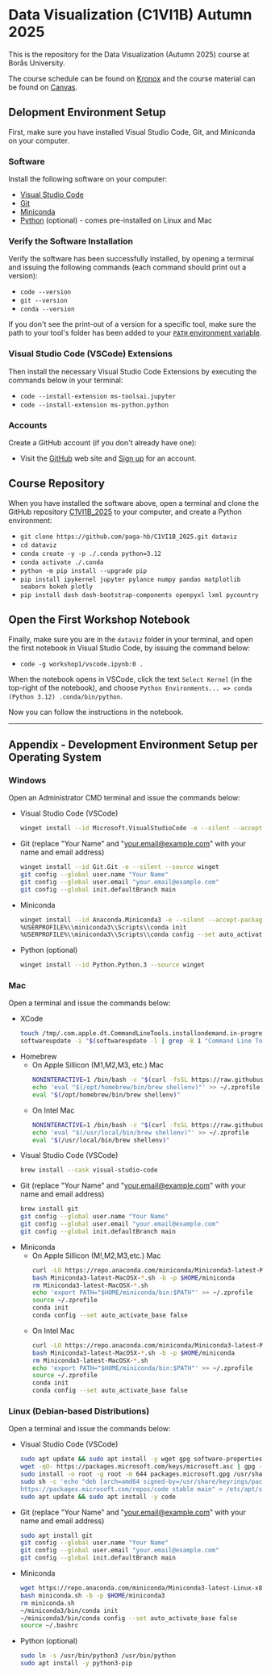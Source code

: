 # Data Visualization (C1VI1B) Autumn 2025

This is the repository for the Data Visualization (Autumn 2025) course at Borås University.

The course schedule can be found on [Kronox](https://schema.hb.se/setup/jsp/Schema.jsp?startDatum=2025-09-01&intervallTyp=a&intervallAntal=1&sprak=SV&sokMedAND=true&forklaringar=true&resurser=k.C1VI1B-20252-I22H5-) and the course material can be found on [Canvas](https://hb.instructure.com/courses/10009).

## Delopment Environment Setup

First, make sure you have installed Visual Studio Code, Git, and Miniconda on your computer.

### Software

Install the following software on your computer:

- [Visual Studio Code](https://code.visualstudio.com)
- [Git](https://git-scm.com/downloads)
- [Miniconda](https://docs.anaconda.com/miniconda/install/#quick-command-line-install)
- [Python](https://www.python.org) (optional) - comes pre-installed on Linux and Mac

### Verify the Software Installation

Verify the software has been successfully installed, by opening a terminal and issuing the following commands (each command should print out a version):

- `code --version`
- `git --version`
- `conda --version`

If you don't see the print-out of a version for a specific tool, make sure the path to your tool's folder has been added to your [`PATH` environment variable](https://gist.github.com/nex3/c395b2f8fd4b02068be37c961301caa7).

### Visual Studio Code (VSCode) Extensions

Then install the necessary Visual Studio Code Extensions by executing the commands below in your terminal:

- `code --install-extension ms-toolsai.jupyter`
- `code --install-extension ms-python.python`

### Accounts

Create a GitHub account (if you don't already have one):

- Visit the [GitHub](https://github.com) web site and [Sign up](https://github.com/signup) for an account.

## Course Repository

When you have installed the software above, open a terminal and clone the GitHub repository [C1VI1B_2025](https://github.com/paga-hb/C1VI1B_2025) to your computer, and create a Python environment:

- `git clone https://github.com/paga-hb/C1VI1B_2025.git dataviz`
- `cd dataviz`
- `conda create -y -p ./.conda python=3.12`
- `conda activate ./.conda`
- `python -m pip install --upgrade pip`
- `pip install ipykernel jupyter pylance numpy pandas matplotlib seaborn bokeh plotly`
- `pip install dash dash-bootstrap-components openpyxl lxml pycountry`

## Open the First Workshop Notebook

Finally, make sure you are in the `dataviz` folder in your terminal, and open the first notebook in Visual Studio Code, by issuing the command below:

- `code -g workshop1/vscode.ipynb:0 .`

When the notebook opens in VSCode, click the text `Select Kernel` (in the top-right of the notebook), and choose `Python Environments... => conda (Python 3.12) .conda/bin/python`.

Now you can follow the instructions in the notebook.

---

## Appendix - Development Environment Setup per Operating System

### Windows
Open an Administrator CMD terminal and issue the commands below:
- Visual Studio Code (VSCode)
  ```bash
  winget install --id Microsoft.VisualStudioCode -e --silent --accept-package-agreements --accept-source-agreements
  ```
- Git (replace "Your Name" and "your.email@example.com" with your name and email address)
  ```bash
  winget install --id Git.Git -e --silent --source winget
  git config --global user.name "Your Name"
  git config --global user.email "your.email@example.com"
  git config --global init.defaultBranch main
  ```
- Miniconda
  ```bash
  winget install --id Anaconda.Miniconda3 -e --silent --accept-package-agreements –accept-source-agreements
  %USERPROFILE%\\miniconda3\\Scripts\\conda init
  %USERPROFILE%\\miniconda3\\Scripts\\conda config --set auto_activate_base false
  ```
- Python (optional)
  ```bash
  winget install --id Python.Python.3 --source winget
  ```
### Mac
Open a terminal and issue the commands below:
- XCode
  ```bash
  touch /tmp/.com.apple.dt.CommandLineTools.installondemand.in-progress
  softwareupdate -i "$(softwareupdate -l | grep -B 1 "Command Line Tools" | awk -F"*" '/^ *\*/ {print $2}' | sed -e 's/^ *//' | tail -n1)"
  ```
- Homebrew
  - On Apple Sillicon (M1,M2,M3, etc.) Mac
    ```bash
    NONINTERACTIVE=1 /bin/bash -c "$(curl -fsSL https://raw.githubusercontent.com/Homebrew/install/HEAD/install.sh)"
    echo 'eval "$(/opt/homebrew/bin/brew shellenv)"' >> ~/.zprofile
    eval "$(/opt/homebrew/bin/brew shellenv)"
    ```
  - On Intel Mac
    ```bash
    NONINTERACTIVE=1 /bin/bash -c "$(curl -fsSL https://raw.githubusercontent.com/Homebrew/install/HEAD/install.sh)"
    echo 'eval "$(/usr/local/bin/brew shellenv)"' >> ~/.zprofile
    eval "$(/usr/local/bin/brew shellenv)"
    ```
- Visual Studio Code (VSCode)
  ```bash
  brew install --cask visual-studio-code
  ```
- Git (replace "Your Name" and "your.email@example.com" with your name and email address)
  ```bash
  brew install git
  git config --global user.name "Your Name"
  git config --global user.email "your.email@example.com"
  git config --global init.defaultBranch main
  ```
- Miniconda
  - On Apple Sillicon (M!,M2,M3,etc.) Mac
    ```bash
    curl -LO https://repo.anaconda.com/miniconda/Miniconda3-latest-MacOSX-arm64.sh
    bash Miniconda3-latest-MacOSX-*.sh -b -p $HOME/miniconda
    rm Miniconda3-latest-MacOSX-*.sh
    echo 'export PATH="$HOME/miniconda/bin:$PATH"' >> ~/.zprofile
    source ~/.zprofile
    conda init
    conda config --set auto_activate_base false
    ```
  - On Intel Mac
    ```bash
    curl -LO https://repo.anaconda.com/miniconda/Miniconda3-latest-MacOSX-x86_64.sh
    bash Miniconda3-latest-MacOSX-*.sh -b -p $HOME/miniconda
    rm Miniconda3-latest-MacOSX-*.sh
    echo 'export PATH="$HOME/miniconda/bin:$PATH"' >> ~/.zprofile
    source ~/.zprofile
    conda init
    conda config --set auto_activate_base false
    ```
### Linux (Debian-based Distributions)
Open a terminal and issue the commands below:
- Visual Studio Code (VSCode)
  ```bash
  sudo apt update && sudo apt install -y wget gpg software-properties-common apt-transport-https
  wget -qO- https://packages.microsoft.com/keys/microsoft.asc | gpg --dearmor > packages.microsoft.gpg
  sudo install -o root -g root -m 644 packages.microsoft.gpg /usr/share/keyrings/
  sudo sh -c 'echo "deb [arch=amd64 signed-by=/usr/share/keyrings/packages.microsoft.gpg] \
  https://packages.microsoft.com/repos/code stable main" > /etc/apt/sources.list.d/vscode.list'
  sudo apt update && sudo apt install -y code
  ```
- Git (replace "Your Name" and "your.email@example.com" with your name and email address)
  ```bash
  sudo apt install git
  git config --global user.name "Your Name"
  git config --global user.email "your.email@example.com"
  git config --global init.defaultBranch main
  ```
- Miniconda
  ```bash
  wget https://repo.anaconda.com/miniconda/Miniconda3-latest-Linux-x86_64.sh -O miniconda.sh
  bash miniconda.sh -b -p $HOME/miniconda3
  rm miniconda.sh
  ~/miniconda3/bin/conda init
  ~/miniconda3/bin/conda config --set auto_activate_base false
  source ~/.bashrc
  ```
- Python (optional)
  ```bash
  sudo ln -s /usr/bin/python3 /usr/bin/python
  sudo apt install -y python3-pip
  ```
